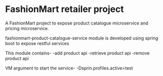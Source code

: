 # FashionMart retailer project
A FashionMart project to expose product catalogue microservice and pricing microservice.

fashionmart-product-catalogue-service module is developed using spring boot to expose restful services

This module contains-
-add product api
-retrieve product api
-remove product api


VM argument to start the service-
-Dsprin.profiles.active=test
